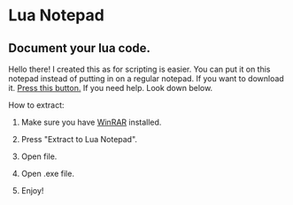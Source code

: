 # Lua Notepad
## Document your lua code.

Hello there! I created this as for scripting is easier. You can put it on this notepad instead of putting in on a regular notepad.
If you want to download it. [Press this button.](https://github.com/BingoIsaac/luanotepad/raw/master/Lua%20Notepad.rar) If you need help. Look down below.

How to extract:
1. Make sure you have [WinRAR](https://www.win-rar.com/download.html?&L=0) installed.

2. Press "Extract to Lua Notepad\".

3. Open file.

4. Open .exe file.

5. Enjoy!
